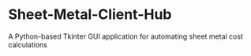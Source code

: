 # Sheet-Metal-Client-Hub
A Python-based Tkinter GUI application for automating sheet metal cost calculations
